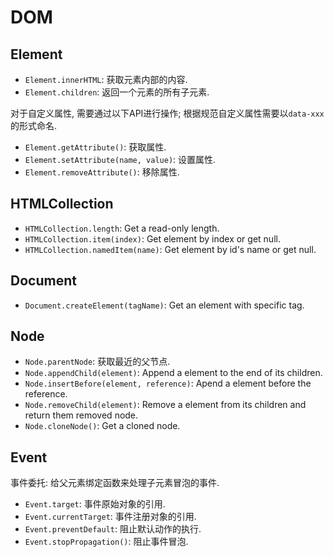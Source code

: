 # DOM

## Element

* `Element.innerHTML`: 获取元素内部的内容.
* `Element.children`: 返回一个元素的所有子元素.

对于自定义属性, 需要通过以下API进行操作; 根据规范自定义属性需要以`data-xxx`的形式命名.

* `Element.getAttribute()`: 获取属性.
* `Element.setAttribute(name, value)`: 设置属性.
* `Element.removeAttribute()`: 移除属性.

## HTMLCollection

* `HTMLCollection.length`: Get a read-only length.
* `HTMLCollection.item(index)`: Get element by index or get null.
* `HTMLCollection.namedItem(name)`: Get element by id's name or get null.

## Document

* `Document.createElement(tagName)`: Get an element with specific tag.

## Node

* `Node.parentNode`: 获取最近的父节点.
* `Node.appendChild(element)`: Append a element to the end of its children.
* `Node.insertBefore(element, reference)`: Apend a element before the reference.
* `Node.removeChild(element)`: Remove a element from its children and return them removed node.
* `Node.cloneNode()`: Get a cloned node.

## Event

事件委托: 给父元素绑定函数来处理子元素冒泡的事件.

* `Event.target`: 事件原始对象的引用.
* `Event.currentTarget`: 事件注册对象的引用.
* `Event.preventDefault`: 阻止默认动作的执行.
* `Event.stopPropagation()`: 阻止事件冒泡.